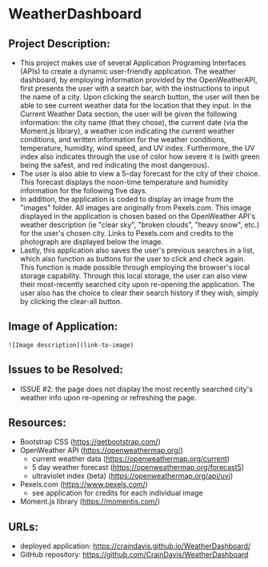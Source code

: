# WeatherDashboard

## Project Description:
* This project makes use of several Application Programing Interfaces (APIs) to create a dynamic user-friendly application. The weather dashboard, by employing information provided by the OpenWeatherAPI, first presents the user with a search bar, with the instructions to input the name of a city. Upon clicking the search button, the user will then be able to see current weather data for the location that they input. In the Current Weather Data section, the user will be given the following information: the city name (that they chose), the current date (via the Moment.js library), a weather icon indicating the current weather conditions, and written information for the weather conditions, temperature, humidity, wind speed, and UV index. Furthermore, the UV index also indicates through the use of color how severe it is (with green being the safest, and red indicating the most dangerous). 
* The user is also able to view a 5-day forecast for the city of their choice. This forecast displays the noon-time temperature and humidity information for the following five days. 
* In addition, the application is coded to display an image from the "images" folder. All images are originally from Pexels.com. This image displayed in the application is chosen based on the OpenWeather API's weather description (ie "clear sky", "broken clouds", "heavy snow", etc.) for the user's chosen city. Links to Pexels.com and credits to the photograph are displayed below the image.
* Lastly, this application also saves the user's previous searches in a list, which also function as buttons for the user to click and check again. This function is made possible through employing the browser's local storage capability. Through this local storage, the user can also view their most-recently searched city upon re-opening the application. The user also has the choice to clear their search history if they wish, simply by clicking the clear-all button.

## Image of Application:
`![Image description](link-to-image)`

## Issues to be Resolved:
* ISSUE #2: the page does not display the most recently searched city's weather info upon re-opening or refreshing the page.

## Resources:
* Bootstrap CSS (https://getbootstrap.com/)
* OpenWeather API (https://openweathermap.org/)
    * current weather data (https://openweathermap.org/current)
    * 5 day weather forecast (https://openweathermap.org/forecast5)
    * ultraviolet index (beta) (https://openweathermap.org/api/uvi)
* Pexels.com (https://www.pexels.com/)
    * see application for credits for each individual image
* Moment.js library (https://momentjs.com/)

## URLs:
* deployed application: https://craindavis.github.io/WeatherDashboard/
* GitHub repository: https://github.com/CrainDavis/WeatherDashboard
